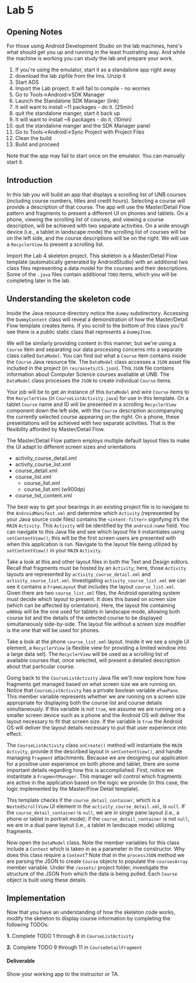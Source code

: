 # Lab 5


## Opening Notes

For those using Android Development Studio on the lab machines, here's what
 should get you up and running in the least frustrating way. And while the
 machine is working you can study the lab and prepare your work.

1. If you're using the emulator, start it as a standalone app right away
2. download the lab zipfile from the lms. Unzip it
3. Start ADS
4. Import the Lab project. It will fail to compile - no worries
5. Go to Tools->Android->SDK Manager
6. Launch the Standalone SDK Manager (link)
7. It will want to install ~11 packages - do it. (25min)
8. quit the standalone manger, start it back up
9. It will want to install ~6 packages - do it. (10min)
10. quit the standalone manger and the SDK Manager panel
11. Go to Tools->Android->Sync Project with Project Files
12. Clean the build
13. Build and proceed

Note that the app may fail to start once on the emulator. You can manually start it.

## Introduction

In this lab you will build an app that displays a scrolling list of
UNB courses (including course numbers, titles and credit
hours). Selecting a course will provide a description of that
course. The app will use the Master/Detail Flow pattern and fragments
to present a different UI on phones and tablets. On a phone, viewing
the scrolling list of courses, and viewing a course description, will
be achieved with two separate activities. On a wide enough device
(i.e., a tablet in landscape mode) the scrolling list of courses will
be on the left side, and the course descriptions will be on the
right. We will use a ```RecyclerView``` to present a scrolling list.

Import the Lab 4 skeleton project. This skeleton is a Master/Detail
Flow template (automatically generated by AndroidStudio) with an
additional two class files representing a data model for the courses
and their descriptions. Some of the ```.java``` files contain
additional ```TODO``` items, which you will be completing later in the
lab.


## Understanding the skeleton code

Inside the Java resource directory notice the ```dummy```
subdirectory. Accessing the ```DummyContent``` class will reveal a
demonstration of how the Master/Detail Flow template creates items. If
you scroll to the bottom of this class you'll see there is a public
static class that represents a ```DummyItem```.

We will be similarly providing content in this manner, but we're using
a ```Course``` item and separating our data processing concerns into a
separate class called ```DataModel```. You can find out what a
```Course``` item contains inside the ```Course``` Java resource
file. The ```DataModel``` class accesses a ```JSON``` asset file
included in the project (in ```res/assets/CS.json```). This ```JSON```
file contains information about Computer Science courses available at
UNB. The ```DataModel``` class processes the ```JSON``` to create
individual ```Course``` items.

Your job will be to get an instance of this ```DataModel``` and wire
```Course``` items to the ```RecyclerView``` (in
```CourseListActivity.java```) for use in this template. On a tablet
```Course``` name and ID will be presented in a scrolling
```RecyclerView``` component down the left side, with the ```Course```
description accompanying the currently selected course appearing on
the right. On a phone, these presentations will be achieved with two
separate activities. That is the flexibility afforded by Master/Detail
Flow.

The Master/Detail Flow pattern employs multiple default layout files
to make the UI adapt to different screen sizes and orientations

* activity_course_detail.xml
* activity_course_list.xml
* course_detail.xml
* course_list.xml
  * course_list.xml
  * course_list.xml (w900dp)
* course_list_content.xml


The best way to get your bearings in an existing project file is to
navigate to the ```AndroidManifest.xml``` and determine which
```Activity``` (represented by your Java source code files) contains
the ```<intent-filter>``` signifying it’s the ```MAIN```
```Activity```. This ```Activity``` will be identified by the
```android:name``` field. You can navigate to this Java file and see
which layout file it instantiates using ```setContentView()```; this
will be the first screen users are presented with when this
application is run. Navigate to the layout file being utilized by
```setContentView()``` in your ```MAIN``` ```Activity```.

Take a look at this and other layout files in both the Text and Design
editors. Recall that fragments must be hosted by an ```Activity```;
here, those ```Activity``` layouts are represented by
```activity_course_detail.xml``` and
```activity_course_list.xml```. Investigating
```activity_course_list.xml``` we can see it contains a
```FrameLayout``` that includes the layout
```course_list.xml```. Given there are two ```course_list.xml```
files, the Android operating system must decide which layout to
present. It does this based on screen size (which can be affected by
orientation). Here, the layout file containing ```w900dp``` will be
the one used for tablets in landscape mode, allowing both course list
and the details of the selected course to be displayed simultaneously
side-by-side. The layout file without a screen size modifier is the
one that will be used for phones.

Take a look at the phone ```course_list.xml``` layout. Inside it we
see a single UI element, a ```RecyclerView``` (a flexible view for
providing a limited window into a large data set). The
```RecyclerView``` will be used as a scrolling list of available
courses that, once selected, will present a detailed description about
that particular course.

Going back to the ```CourseListActivity``` Java file we'll now explore
how how fragments get managed based on what screen size we are running
on. Notice that ```CourseListActivity``` has a private boolean
variable ```mTwoPane```. This member variable represents whether we
are running on a screen size appropriate for displaying both the
course list and course details simultaneously. If this variable is not
```true```, we assume we are running on a smaller screen device such
as a phone and the Android OS will deliver the layout necessary to fit
that screen size. If the variable is ```true``` the Android OS will
deliver the layout details necessary to put that user experience into
effect.

The ```CourseListActivity``` class ```onCreate()``` method will
instantiate the ```MAIN``` ```Activity```, provide it the described
layout in ```setContentView()```, and handle managing ```Fragment```
attachments. Because we are designing our application for a positive
user experience on both phone and tablet, there are some important
details regarding how this is accomplished. First, notice we
instantiate a ```FragmentManager```. This manager will control which
fragments are active in the application based on the logic we provide
(in this case, the logic implemented by the Master/Flow Detail
template).

This template checks if the ```course_detail_container```, which is
a ```NestedScrollView``` UI element in the
```activity_course_detail.xml```, is ```null```. If the
```course_detail_container``` is ```null```, we are in single pane
layout (i.e., a phone or tablet in portrait mode); if the
```course_detail_container``` is not ```null```, we are in a dual pane
layout (i.e., a tablet in landscape mode) utilizing fragments.

Now open the ```DataModel``` class. Note the member variables for this
class include a ```Context``` which is taken in as a parameter in the
constructor. Why does this class require a ```Context```? Note that in
the ```processJSON``` method we are parsing the JSON to create
```Course``` objects to populate the ```coursesArray``` member
variable. Under the ```/assets/``` project folder, investigate the
structure of the JSON from which the data is being pulled. Each
```Course``` object is built using these details.

## Implementation

Now that you have an understanding of how the skeleton code works,
modify the skeleton to display course information by completing the
following TODOs:

**1.** Complete TODO 1 through 8 in ```CourseListActivity```

**2.** Complete TODO 9 through 11 in ```CourseDetailFragment```

#### Deliverable

Show your working app to the instructor or TA.
